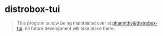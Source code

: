 # distrobox-tui

> This program is now being maintained over at [phanirithvij/distrobox-tui](https://github.com/phanirithvij/distrobox-tui). All future development will take place there.
